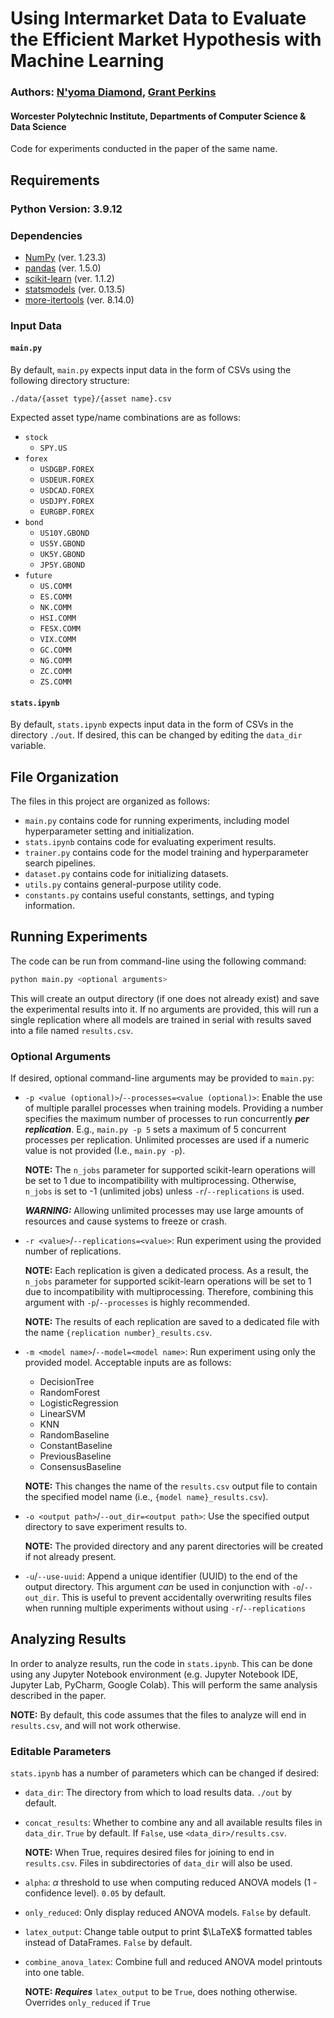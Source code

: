 # Using Intermarket Data to Evaluate the Efficient Market Hypothesis with Machine Learning

### Authors: [N'yoma Diamond](https://github.com/nyoma-diamond), [Grant Perkins](https://github.com/GrantPerkins)

#### Worcester Polytechnic Institute, Departments of Computer Science & Data Science

Code for experiments conducted in the paper of the same name.


## Requirements

### Python Version: 3.9.12

### Dependencies

 - [NumPy](https://numpy.org/) (ver. 1.23.3)
 - [pandas](https://pandas.pydata.org/) (ver. 1.5.0)
 - [scikit-learn](https://scikit-learn.org/) (ver. 1.1.2)
 - [statsmodels](https://www.statsmodels.org/) (ver. 0.13.5)
 - [more-itertools](https://github.com/more-itertools/more-itertools) (ver. 8.14.0)


### Input Data

#### `main.py`

By default, `main.py` expects input data in the form of CSVs using the following directory structure: 

```
./data/{asset type}/{asset name}.csv
```

Expected asset type/name combinations are as follows:

 - `stock`
   - `SPY.US` 
 - `forex`
   - `USDGBP.FOREX`
   - `USDEUR.FOREX`
   - `USDCAD.FOREX`
   - `USDJPY.FOREX`
   - `EURGBP.FOREX`
 - `bond`
   - `US10Y.GBOND`
   - `US5Y.GBOND`
   - `UK5Y.GBOND`
   - `JP5Y.GBOND`
 - `future`
   - `US.COMM` 
   - `ES.COMM`
   - `NK.COMM`
   - `HSI.COMM`
   - `FESX.COMM`
   - `VIX.COMM`
   - `GC.COMM`
   - `NG.COMM`
   - `ZC.COMM`
   - `ZS.COMM`

#### `stats.ipynb`

By default, `stats.ipynb` expects input data in the form of CSVs in the directory `./out`. If desired, this can be changed by editing the `data_dir` variable.


## File Organization

The files in this project are organized as follows:

 - `main.py` contains code for running experiments, including model hyperparameter setting and initialization.
 - `stats.ipynb` contains code for evaluating experiment results.
 - `trainer.py` contains code for the model training and hyperparameter search pipelines.
 - `dataset.py` contains code for initializing datasets.
 - `utils.py` contains general-purpose utility code.
 - `constants.py` contains useful constants, settings, and typing information.

## Running Experiments

The code can be run from command-line using the following command:

```bash
python main.py <optional arguments>
```

This will create an output directory (if one does not already exist) and save the experimental results into it. If no arguments are provided, this will run a single replication where all models are trained in serial with results saved into a file named `results.csv`.

### Optional Arguments

If desired, optional command-line arguments may be provided to `main.py`:

 - `-p <value (optional)>`/`--processes=<value (optional)>`: Enable the use of multiple parallel processes when training models. Providing a number specifies the maximum number of processes to run concurrently **_per replication_**. E.g., `main.py -p 5` sets a maximum of 5 concurrent processes per replication. Unlimited processes are used if a numeric value is not provided (I.e., `main.py -p`). 
    
    **NOTE:** The `n_jobs` parameter for supported scikit-learn operations will be set to 1 due to incompatibility with multiprocessing. Otherwise, `n_jobs` is set to -1 (unlimited jobs) unless `-r`/`--replications` is used.

    **_WARNING:_** Allowing unlimited processes may use large amounts of resources and cause systems to freeze or crash.

 - `-r <value>`/`--replications=<value>`: Run experiment using the provided number of replications. 

    **NOTE:** Each replication is given a dedicated process. As a result, the `n_jobs` parameter for supported scikit-learn operations will be set to 1 due to incompatibility with multiprocessing. Therefore, combining this argument with `-p`/`--processes` is highly recommended.

    **NOTE:** The results of each replication are saved to a dedicated file with the name `{replication number}_results.csv`.

 - `-m <model name>`/`--model=<model name>`: Run experiment using only the provided model. Acceptable inputs are as follows:
   - DecisionTree
   - RandomForest
   - LogisticRegression
   - LinearSVM
   - KNN
   - RandomBaseline
   - ConstantBaseline
   - PreviousBaseline
   - ConsensusBaseline

    **NOTE:** This changes the name of the `results.csv` output file to contain the specified model name (i.e., `{model name}_results.csv`).

 - `-o <output path>`/`--out_dir=<output path>`: Use the specified output directory to save experiment results to. 

    **NOTE:** The provided directory and any parent directories will be created if not already present.

 - `-u`/`--use-uuid`: Append a unique identifier (UUID) to the end of the output directory. This argument _can_ be used in conjunction with `-o`/`--out_dir`. This is useful to prevent accidentally overwriting results files when running multiple experiments without using `-r`/`--replications`


## Analyzing Results

In order to analyze results, run the code in `stats.ipynb`. This can be done using any Jupyter Notebook environment (e.g. Jupyter Notebook IDE, Jupyter Lab, PyCharm, Google Colab). This will perform the same analysis described in the paper. 

**NOTE:** By default, this code assumes that the files to analyze will end in `results.csv`, and will not work otherwise.

### Editable Parameters

`stats.ipynb` has a number of parameters which can be changed if desired:

 - `data_dir`: The directory from which to load results data. `./out` by default.

 - `concat_results`: Whether to combine any and all available results files in `data_dir`. `True` by default. If `False`, use `<data_dir>/results.csv`.

   **NOTE:** When True, requires desired files for joining to end in `results.csv`. Files in subdirectories of `data_dir` will also be used.

 - `alpha`: $\alpha$ threshold to use when computing reduced ANOVA models (1 - confidence level). `0.05` by default.

 - `only_reduced`: Only display reduced ANOVA models. `False` by default.

 - `latex_output`: Change table output to print $\LaTeX$ formatted tables instead of DataFrames. `False` by default. 

 - `combine_anova_latex`: Combine full and reduced ANOVA model printouts into one table. 

   **NOTE:** **_Requires_** `latex_output` to be `True`, does nothing otherwise. Overrides `only_reduced` if `True`
